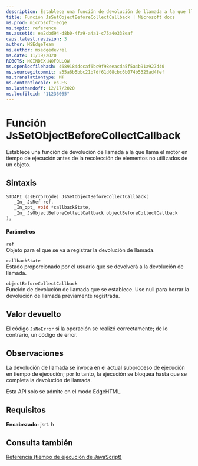 ```yaml
---
description: Establece una función de devolución de llamada a la que llama el motor en tiempo de ejecución antes de la recolección de elementos no utilizados de un objeto.
title: Función JsSetObjectBeforeCollectCallback | Microsoft docs
ms.prod: microsoft-edge
ms.topic: reference
ms.assetid: ea2cbd94-d8b0-4fa9-a4a1-c75a4e338eaf
caps.latest.revision: 3
author: MSEdgeTeam
ms.author: msedgedevrel
ms.date: 11/19/2020
ROBOTS: NOINDEX,NOFOLLOW
ms.openlocfilehash: 4689184dccaf6bc9f98eeacda5f5a4b91a927d40
ms.sourcegitcommit: a35a6b5bbc21b7df61d08cbc6b074b5325ad4fef
ms.translationtype: MT
ms.contentlocale: es-ES
ms.lasthandoff: 12/17/2020
ms.locfileid: "11236065"
---
```

# Función JsSetObjectBeforeCollectCallback

Establece una función de devolución de llamada a la que llama el motor en tiempo de ejecución antes de la recolección de elementos no utilizados de un objeto.  
  
## Sintaxis  
  
```cpp  
STDAPI_(JsErrorCode) JsSetObjectBeforeCollectCallback(  
   _In_ JsRef ref,  
   _In_opt_ void *callbackState,  
   _In_ JsObjectBeforeCollectCallback objectBeforeCollectCallback  
);  
```  
  
#### Parámetros  
 `ref`  
 Objeto para el que se va a registrar la devolución de llamada.  
  
 `callbackState`  
 Estado proporcionado por el usuario que se devolverá a la devolución de llamada.  
  
 `objectBeforeCollectCallback`  
 Función de devolución de llamada que se establece. Use null para borrar la devolución de llamada previamente registrada.  
  
## Valor devuelto  
 El código `JsNoError` si la operación se realizó correctamente; de lo contrario, un código de error.  
  
## Observaciones  
 La devolución de llamada se invoca en el actual subproceso de ejecución en tiempo de ejecución; por lo tanto, la ejecución se bloquea hasta que se completa la devolución de llamada.  
  
 Esta API solo se admite en el modo EdgeHTML.  
  
## Requisitos  
 **Encabezado:** jsrt. h  
  
## Consulta también  
 [Referencia (tiempo de ejecución de JavaScript)](../chakra-hosting/reference-javascript-runtime.md)
